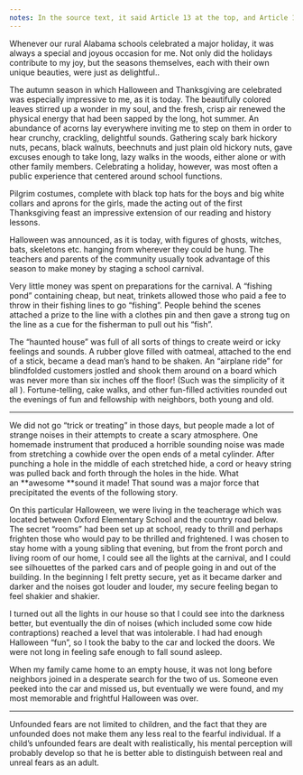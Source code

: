```yaml
---
notes: In the source text, it said Article 13 at the top, and Article 14 at the bottom. 
---
```

Whenever our rural Alabama schools celebrated a major holiday, it was always a special and joyous occasion for me. Not only did the holidays contribute to my joy, but the seasons themselves, each with their own unique beauties, were just as delightful..

The autumn season in which Halloween and Thanksgiving are celebrated was especially impressive to me, as it is today. The beautifully colored leaves stirred up a wonder in my soul, and the fresh, crisp air renewed the physical energy that had been sapped by the long, hot summer. An abundance of acorns lay everywhere inviting me to step on them in order to hear crunchy, crackling, delightful sounds. Gathering scaly bark hickory nuts, pecans, black walnuts, beechnuts and just plain old hickory nuts, gave excuses enough to take long, lazy walks in the woods, either alone or with other family members. Celebrating a holiday, however, was most often a public experience that centered around school functions.

Pilgrim costumes, complete with black top hats for the boys and big white collars and aprons for the girls, made the acting out of the first Thanksgiving feast an impressive extension of our reading and history lessons.

Halloween was announced, as it is today, with figures of ghosts, witches, bats, skeletons etc. hanging from wherever they could be hung. The teachers and parents of the community usually took advantage of this season to make money by staging a school carnival.

Very little money was spent on preparations for the carnival. A “fishing pond” containing cheap, but neat, trinkets allowed those who paid a fee to throw in their fishing lines to go “fishing”. People behind the scenes attached a prize to the line with a clothes pin and then gave a strong tug on the line as a cue for the fisherman to pull out his “fish”.

The “haunted house” was full of all sorts of things to create weird or icky feelings and sounds. A rubber glove filled with oatmeal, attached to the end of a stick, became a dead man’s hand to be shaken. An “airplane ride” for blindfolded customers jostled and shook them around on a board which was never more than six inches off the floor! (Such was the simplicity of it all ).
Fortune-telling, cake walks, and other fun-filled activities rounded out the evenings of fun and fellowship with neighbors, both young and old.

---- 

We did not go “trick or treating” in those days, but people made a lot of strange noises in their attempts to create a scary atmosphere. One homemade instrument that produced a horrible sounding noise was made from stretching a cowhide over the open ends of a metal cylinder. After punching a hole in the middle of each stretched hide, a cord or heavy string was pulled back and forth through the holes in the hide. What an **awesome **sound it made! That sound was a major force that precipitated the events of the following story.

On this particular Halloween, we were living in the teacherage which was located between Oxford Elementary School and the country road below. The secret “rooms” had been set up at school, ready to thrill and perhaps frighten those who would pay to be thrilled and frightened. I was chosen to stay home with a young sibling that evening, but from the front porch and living room of our home, I could see all the lights at the carnival, and I could see silhouettes of the parked cars and of people going in and out of the building. In the beginning I felt pretty secure, yet as it became darker and darker and the noises got louder and louder, my secure feeling began to feel shakier and shakier.

I turned out all the lights in our house so that I could see into the darkness better, but eventually the din of noises (which included some cow hide contraptions) reached a level that was intolerable. I had had enough Halloween “fun”, so I took the baby to the car and locked the doors. We were not long in feeling safe enough to fall sound asleep.

When my family came home to an empty house, it was not long before neighbors joined in a desperate search for the two of us. Someone even peeked into the car and missed us, but eventually we were found, and my most memorable and frightful Halloween was over.


---- 
Unfounded fears are not limited to children, and the fact that they are unfounded does not make them any less real to the fearful individual.  If  a child’s unfounded fears are dealt with realistically, his mental perception will probably develop so that he is better able to distinguish between real and unreal fears as an adult.